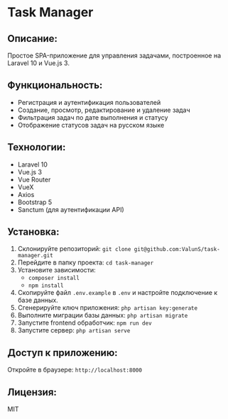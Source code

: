 # Task Manager

## Описание:

Простое SPA-приложение для управления задачами, построенное на Laravel 10 и Vue.js 3.

## Функциональность:

-   Регистрация и аутентификация пользователей
-   Создание, просмотр, редактирование и удаление задач
-   Фильтрация задач по дате выполнения и статусу
-   Отображение статусов задач на русском языке

## Технологии:

-   Laravel 10
-   Vue.js 3
-   Vue Router
-   VueX
-   Axios
-   Bootstrap 5
-   Sanctum (для аутентификации API)

## Установка:

1. Склонируйте репозиторий: `git clone git@github.com:ValunS/task-manager.git`
2. Перейдите в папку проекта: `cd task-manager`
3. Установите зависимости:
    - `composer install`
    - `npm install`
4. Скопируйте файл `.env.example` в `.env` и настройте подключение к базе данных.
5. Сгенерируйте ключ приложения: `php artisan key:generate`
6. Выполните миграции базы данных: `php artisan migrate`
7. Запустите frontend обработчик: `npm run dev`
8. Запустите сервер: `php artisan serve`

## Доступ к приложению:

Откройте в браузере: `http://localhost:8000`

## Лицензия:

MIT
